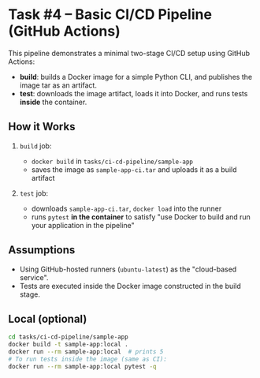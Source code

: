 # Task #4 – Basic CI/CD Pipeline (GitHub Actions)

This pipeline demonstrates a minimal two-stage CI/CD setup using GitHub Actions:
- **build**: builds a Docker image for a simple Python CLI, and publishes the image tar as an artifact.
- **test**: downloads the image artifact, loads it into Docker, and runs tests **inside** the container.

## How it Works
1. `build` job:
   - `docker build` in `tasks/ci-cd-pipeline/sample-app`
   - saves the image as `sample-app-ci.tar` and uploads it as a build artifact

2. `test` job:
   - downloads `sample-app-ci.tar`, `docker load` into the runner
   - runs `pytest` **in the container** to satisfy "use Docker to build and run your application in the pipeline"

## Assumptions
- Using GitHub-hosted runners (`ubuntu-latest`) as the "cloud-based service".
- Tests are executed inside the Docker image constructed in the build stage.

## Local (optional)
```bash
cd tasks/ci-cd-pipeline/sample-app
docker build -t sample-app:local .
docker run --rm sample-app:local  # prints 5
# To run tests inside the image (same as CI):
docker run --rm sample-app:local pytest -q
```